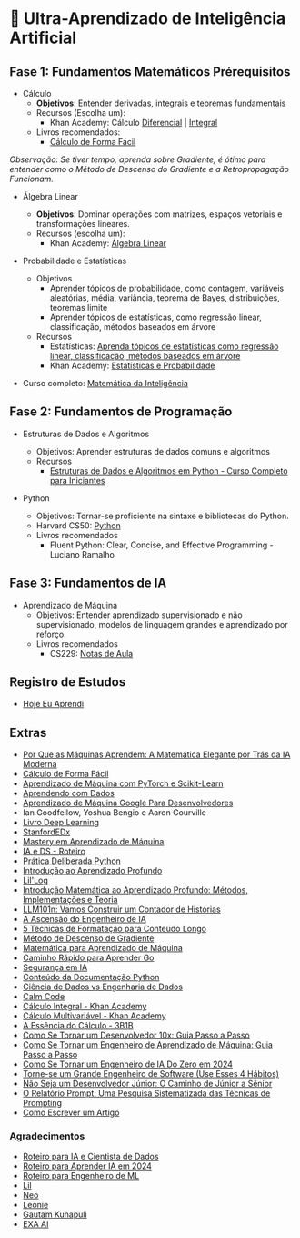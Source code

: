 # 🤖 **Ultra-Aprendizado de Inteligência Artificial**

## Fase 1: Fundamentos Matemáticos Prérequisitos

* Cálculo
  * **Objetivos**: Entender derivadas, integrais e teoremas fundamentais
  * Recursos (Escolha um):
    * Khan Academy: Cálculo [Diferencial](https://en.khanacademy.org/math/differential-calculus) | [Integral](https://en.khanacademy.org/math/integral-calculus)
  * Livros recomendados:
      * [Cálculo de Forma Fácil](https://calculusmadeeasy.org/)

_Observação: Se tiver tempo, aprenda sobre Gradiente, é ótimo para entender como o Método de Descenso do Gradiente e a Retropropagação Funcionam._

* Álgebra Linear
  * **Objetivos**: Dominar operações com matrizes, espaços vetoriais e transformações lineares.
  * Recursos (escolha um):
    * Khan Academy: [Álgebra Linear](https://en.khanacademy.org/math/linear-algebra)

* Probabilidade e Estatísticas
  * Objetivos
    * Aprender tópicos de probabilidade, como contagem, variáveis aleatórias, média, variância, teorema de Bayes, distribuições, teoremas limite
    * Aprender tópicos de estatísticas, como regressão linear, classificação, métodos baseados em árvore
  * Recursos
    * Estatísticas: [Aprenda tópicos de estatísticas como regressão linear, classificação, métodos baseados em árvore](https://www.youtube.com/playlist?list=PL0IrMnm2latGOFhZTs8UUWz_RXy2NDXdL)
    * Khan Academy: [Estatísticas e Probabilidade](https://www.khanacademy.org/math/statistics-probability)

* Curso completo: [Matemática da Inteligência](https://www.youtube.com/watch?v=g8D5YL6cOSE&list=PL2-dafEMk2A7mu0bSksCGMJEmeddU_H4D&index=2)

## Fase 2: Fundamentos de Programação
* Estruturas de Dados e Algoritmos
  * Objetivos: Aprender estruturas de dados comuns e algoritmos
  * Recursos
      * [Estruturas de Dados e Algoritmos em Python - Curso Completo para Iniciantes](https://www.youtube.com/watch?v=pkYVOmU3MgA&t=2277s)

* Python
    * Objetivos: Tornar-se proficiente na sintaxe e bibliotecas do Python.
    * Harvard CS50: [Python](https://cs50.harvard.edu/python/2022/)
    * Livros recomendados
        * Fluent Python: Clear, Concise, and Effective Programming - Luciano Ramalho

## Fase 3: Fundamentos de IA
* Aprendizado de Máquina
  * Objetivos: Entender aprendizado supervisionado e não supervisionado, modelos de linguagem grandes e aprendizado por reforço.
  * Livros recomendados
    * CS229: [Notas de Aula](https://cs229.stanford.edu/lectures-spring2022/main_notes.pdf)

## Registro de Estudos
- [Hoje Eu Aprendi](https://github.com/CllsPy/Journaling/tree/main)

## Extras
- [Por Que as Máquinas Aprendem: A Matemática Elegante por Trás da IA Moderna](https://www.amazon.fr/Why-Machines-Learn-Elegant-Behind/dp/0593185749)
- [Cálculo de Forma Fácil](https://calculusmadeeasy.org/)
- [Aprendizado de Máquina com PyTorch e Scikit-Learn](https://www.amazon.fr/Machine-Learning-PyTorch-Scikit-Learn-learning/dp/1801819319?crid=1BZ1K40TH7BML&dib=eyJ2IjoiMSJ9.9yg8cwnXBFq04RJQdK79SwFjhzjR4fP4EMjh1KmmQLgdBno1pY-FmY5TWxiU6hv_taukDOGmQcsLrfftUrNqcGA0lrI-LFHdqfbLdYC1EJC9m7znegYAWPWvriUf8qjLHwPF_u-RqTU9vU1EDXaLkRXN35N6lvKPU6XPjN8R5NpO7t79t50yRIJRc8AjENa-_fPwgxt93SzNaViU2eQso1odGuCP_7VGhndT_OJUihfzqs7CadZHk7q5oT3Mtc1hPw9XGwt_UlJkBnDuqjl0FrdngPCf1SJKF4-hI2Am9CM.Pjq5rqO0O4__FF5pBpxFo5bKnAGU_WiLT4Plq62xUjE&dib_tag=se&keywords=machine+learning+with+pytorch+and+scikit-learn&qid=1730481361&sprefix=Machine+learning+wi%2Caps%2C325&sr=8-1)
- [Aprendendo com Dados](https://work.caltech.edu/telecourse)
- [Aprendizado de Máquina Google Para Desenvolvedores](https://developers.google.com/machine-learning?hl=en)
- Ian Goodfellow, Yoshua Bengio e Aaron Courville
- [Livro Deep Learning](https://www.deeplearningbook.com.br/)
- [StanfordEDx](https://github.com/amaas/stanford_dl_ex)
- [Mastery em Aprendizado de Máquina](https://machinelearningmastery.com/start-here/)
- [IA e DS - Roteiro](https://roadmap.sh/ai-data-scientist)
- [Prática Deliberada Python](https://github.com/robert8138/python-deliberate-practice)
- [Introdução ao Aprendizado Profundo](https://sebastianraschka.com/blog/2021/dl-course.html#l01-introduction-to-deep-learning)
- [Lil'Log](https://lilianweng.github.io/)
- [Introdução Matemática ao Aprendizado Profundo: Métodos, Implementações e Teoria](https://arxiv.org/pdf/2310.20360)
- [LLM101n: Vamos Construir um Contador de Histórias](https://github.com/karpathy/LLM101n?tab=readme-ov-file)
- [A Ascensão do Engenheiro de IA](https://www.latent.space/p/ai-engineer)
- [5 Técnicas de Formatação para Conteúdo Longo](https://www.nngroup.com/articles/formatting-long-form-content/)
- [Método de Descenso de Gradiente](https://pt.khanacademy.org/math/multivariable-calculus/applications-of-multivariable-derivatives/optimizing-multivariable-functions/a/what-is-gradient-descent)
- [Matemática para Aprendizado de Máquina](https://mml-book.github.io/)
- [Caminho Rápido para Aprender Go](https://www.reddit.com/r/golang/comments/1465pwq/fastest_way_to_learn_golang/)
 - [Segurança em IA](https://80000hours.org/career-reviews/ai-safety-researcher/)
 - [Conteúdo da Documentação Python](https://docs.python.org/3/contents.html)
 - [Ciência de Dados vs Engenharia de Dados](https://www.datacamp.com/blog/data-scientist-vs-data-engineer)
 - [Calm Code](https://calmcode.io/)
 - [Cálculo Integral - Khan Academy](https://pt.khanacademy.org/math/integral-calculus)
 - [Cálculo Multivariável - Khan Academy](https://pt.khanacademy.org/math/multivariable-calculus)
 - [A Essência do Cálculo - 3B1B](https://www.youtube.com/watch?v=WUvTyaaNkzM&list=PLZHQObOWTQDMsr9K-rj53DwVRMYO3t5Yr)
 - [Como Se Tornar um Desenvolvedor 10x: Guia Passo a Passo](https://zerotomastery.io/blog/how-to-become-a-10x-developer/#What-is-a-10x-Developer)
 - [Como Se Tornar um Engenheiro de Aprendizado de Máquina: Guia Passo a Passo](https://zerotomastery.io/blog/how-to-become-a-machine-learning-engineer/)
 - [Como Se Tornar um Engenheiro de IA Do Zero em 2024](https://zerotomastery.io/blog/how-to-become-an-ai-engineer-from-scratch/)
 - [Torne-se um Grande Engenheiro de Software (Use Esses 4 Hábitos)](https://zerotomastery.io/blog/how-to-be-a-great-software-engineer/)
 - [Não Seja um Desenvolvedor Júnior: O Caminho de Júnior a Sênior](https://zerotomastery.io/blog/dont-be-a-junior-developer-the-roadmap/)
 - [O Relatório Prompt: Uma Pesquisa Sistematizada das Técnicas de Prompting](https://arxiv.org/pdf/2406.06608)
 - [Como Escrever um Artigo](http://halfonlab.ccr.buffalo.edu/other_docs/scientific_paper.pdf)

### Agradecimentos
- [Roteiro para IA e Cientista de Dados](https://roadmap.sh/ai-data-scientist)
- [Roteiro para Aprender IA em 2024](https://medium.com/bitgrit-data-science-publication/a-roadmap-to-learn-ai-in-2024-cc30c6aa6e16)
- [Roteiro para Engenheiro de ML](https://github.com/chris-chris/ml-engineer-roadmap)
- [Lil](https://lilianweng.github.io/)
- [Neo](https://www.bneo.xyz/)
- [Leonie](https://x.com/helloiamleonie)
- [Gautam Kunapuli](https://gkunapuli.github.io/teaching/)
- [EXA AI](https://cdn.prod.website-files.com/608338f07a8a726c265ad502/67245ae89ec6f0803f08b581_AI%20Roadmap_%20based%20on%20Stanford%20AI%20Graduate%20Certificate.pdf)
